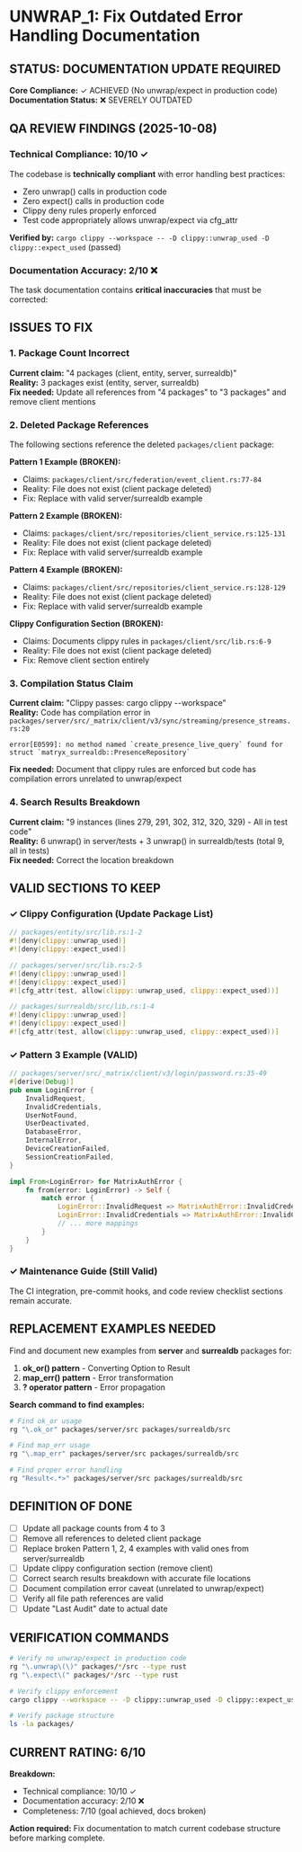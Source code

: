 # UNWRAP_1: Fix Outdated Error Handling Documentation

## STATUS: DOCUMENTATION UPDATE REQUIRED

**Core Compliance:** ✓ ACHIEVED (No unwrap/expect in production code)  
**Documentation Status:** ❌ SEVERELY OUTDATED

## QA REVIEW FINDINGS (2025-10-08)

### Technical Compliance: 10/10 ✓

The codebase is **technically compliant** with error handling best practices:
- Zero unwrap() calls in production code
- Zero expect() calls in production code  
- Clippy deny rules properly enforced
- Test code appropriately allows unwrap/expect via cfg_attr

**Verified by:** `cargo clippy --workspace -- -D clippy::unwrap_used -D clippy::expect_used` (passed)

### Documentation Accuracy: 2/10 ❌

The task documentation contains **critical inaccuracies** that must be corrected:

## ISSUES TO FIX

### 1. Package Count Incorrect
**Current claim:** "4 packages (client, entity, server, surrealdb)"  
**Reality:** 3 packages exist (entity, server, surrealdb)  
**Fix needed:** Update all references from "4 packages" to "3 packages" and remove client mentions

### 2. Deleted Package References
The following sections reference the deleted `packages/client` package:

**Pattern 1 Example (BROKEN):**
- Claims: `packages/client/src/federation/event_client.rs:77-84`
- Reality: File does not exist (client package deleted)
- Fix: Replace with valid server/surrealdb example

**Pattern 2 Example (BROKEN):**
- Claims: `packages/client/src/repositories/client_service.rs:125-131`
- Reality: File does not exist (client package deleted)
- Fix: Replace with valid server/surrealdb example

**Pattern 4 Example (BROKEN):**
- Claims: `packages/client/src/repositories/client_service.rs:128-129`  
- Reality: File does not exist (client package deleted)
- Fix: Replace with valid server/surrealdb example

**Clippy Configuration Section (BROKEN):**
- Claims: Documents clippy rules in `packages/client/src/lib.rs:6-9`
- Reality: File does not exist (client package deleted)
- Fix: Remove client section entirely

### 3. Compilation Status Claim
**Current claim:** "Clippy passes: cargo clippy --workspace"  
**Reality:** Code has compilation error in `packages/server/src/_matrix/client/v3/sync/streaming/presence_streams.rs:20`
```
error[E0599]: no method named `create_presence_live_query` found for struct `matryx_surrealdb::PresenceRepository`
```
**Fix needed:** Document that clippy rules are enforced but code has compilation errors unrelated to unwrap/expect

### 4. Search Results Breakdown
**Current claim:** "9 instances (lines 279, 291, 302, 312, 320, 329) - All in test code"  
**Reality:** 6 unwrap() in server/tests + 3 unwrap() in surrealdb/tests (total 9, all in tests)  
**Fix needed:** Correct the location breakdown

## VALID SECTIONS TO KEEP

### ✓ Clippy Configuration (Update Package List)
```rust
// packages/entity/src/lib.rs:1-2
#![deny(clippy::unwrap_used)]
#![deny(clippy::expect_used)]

// packages/server/src/lib.rs:2-5
#![deny(clippy::unwrap_used)]
#![deny(clippy::expect_used)]
#![cfg_attr(test, allow(clippy::unwrap_used, clippy::expect_used))]

// packages/surrealdb/src/lib.rs:1-4
#![deny(clippy::unwrap_used)]
#![deny(clippy::expect_used)]
#![cfg_attr(test, allow(clippy::unwrap_used, clippy::expect_used))]
```

### ✓ Pattern 3 Example (VALID)
```rust
// packages/server/src/_matrix/client/v3/login/password.rs:35-49
#[derive(Debug)]
pub enum LoginError {
    InvalidRequest,
    InvalidCredentials,
    UserNotFound,
    UserDeactivated,
    DatabaseError,
    InternalError,
    DeviceCreationFailed,
    SessionCreationFailed,
}

impl From<LoginError> for MatrixAuthError {
    fn from(error: LoginError) -> Self {
        match error {
            LoginError::InvalidRequest => MatrixAuthError::InvalidCredentials,
            LoginError::InvalidCredentials => MatrixAuthError::InvalidCredentials,
            // ... more mappings
        }
    }
}
```

### ✓ Maintenance Guide (Still Valid)
The CI integration, pre-commit hooks, and code review checklist sections remain accurate.

## REPLACEMENT EXAMPLES NEEDED

Find and document new examples from **server** and **surrealdb** packages for:

1. **ok_or() pattern** - Converting Option to Result
2. **map_err() pattern** - Error transformation  
3. **? operator pattern** - Error propagation

**Search command to find examples:**
```bash
# Find ok_or usage
rg "\.ok_or" packages/server/src packages/surrealdb/src

# Find map_err usage  
rg "\.map_err" packages/server/src packages/surrealdb/src

# Find proper error handling
rg "Result<.*>" packages/server/src packages/surrealdb/src
```

## DEFINITION OF DONE

- [ ] Update all package counts from 4 to 3
- [ ] Remove all references to deleted client package
- [ ] Replace broken Pattern 1, 2, 4 examples with valid ones from server/surrealdb
- [ ] Update clippy configuration section (remove client)
- [ ] Correct search results breakdown with accurate file locations
- [ ] Document compilation error caveat (unrelated to unwrap/expect)
- [ ] Verify all file path references are valid
- [ ] Update "Last Audit" date to actual date

## VERIFICATION COMMANDS

```bash
# Verify no unwrap/expect in production code
rg "\.unwrap\(\)" packages/*/src --type rust
rg "\.expect\(" packages/*/src --type rust

# Verify clippy enforcement
cargo clippy --workspace -- -D clippy::unwrap_used -D clippy::expect_used

# Verify package structure
ls -la packages/
```

## CURRENT RATING: 6/10

**Breakdown:**
- Technical compliance: 10/10 ✓
- Documentation accuracy: 2/10 ❌
- Completeness: 7/10 (goal achieved, docs broken)

**Action required:** Fix documentation to match current codebase structure before marking complete.
